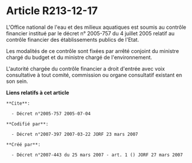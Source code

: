 # Article R213-12-17

L'Office national de l'eau et des milieux aquatiques est soumis au contrôle financier institué par le décret n° 2005-757 du 4
juillet 2005 relatif au contrôle financier des établissements publics de l'Etat.

Les modalités de ce contrôle sont fixées par arrêté conjoint du ministre chargé du budget et du ministre chargé de
l'environnement.

L'autorité chargée du contrôle financier a droit d'entrée avec voix consultative à tout comité, commission ou organe
consultatif existant en son sein.

**Liens relatifs à cet article**

	**Cite**:

	  - Décret n°2005-757 2005-07-04

	**Codifié par**:

	  - Décret n°2007-397 2007-03-22 JORF 23 mars 2007

	**Créé par**:

	  - Décret n°2007-443 du 25 mars 2007 - art. 1 () JORF 27 mars 2007
